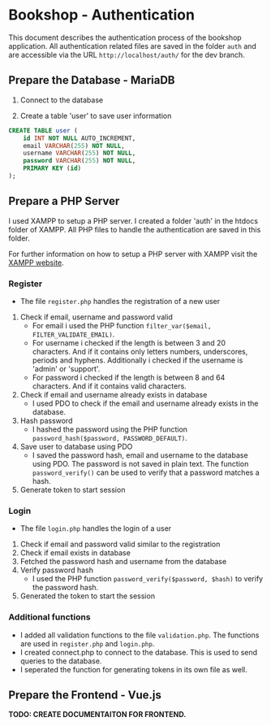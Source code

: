 # Bookshop - Authentication

This document describes the authentication process of the bookshop application. All authentication related files are saved in the folder `auth` and are accessible via the URL `http://localhost/auth/` for the dev branch.

## Prepare the Database - MariaDB

1. Connect to the database

2. Create a table 'user' to save user information

```sql
CREATE TABLE user (
    id INT NOT NULL AUTO_INCREMENT,
    email VARCHAR(255) NOT NULL,
    username VARCHAR(255) NOT NULL,
    password VARCHAR(255) NOT NULL,
    PRIMARY KEY (id)
);
```

## Prepare a PHP Server

I used XAMPP to setup a PHP server. I created a folder 'auth' in the htdocs folder of XAMPP. All PHP files to handle the authentication are saved in this folder.

For further information on how to setup a PHP server with XAMPP visit the [XAMPP website](https://www.apachefriends.org/index.html).

### Register

- The file `register.php` handles the registration of a new user

1. Check if email, username and password valid
    - For email i used the PHP function `filter_var($email, FILTER_VALIDATE_EMAIL)`. 
    - For username i checked if the length is between 3 and 20 characters. And if it contains only letters numbers, underscores, periods and hyphens. Additionally i checked if the username is 'admin' or 'support'.
    - For password i checked if the length is between 8 and 64 characters. And if it contains valid characters.
2. Check if email and username already exists in database
    - I used PDO to check if the email and username already exists in the database.
3. Hash password
    - I hashed the password using the PHP function `password_hash($password, PASSWORD_DEFAULT)`.
4. Save user to database using PDO
    - I saved the password hash, email and username to the database using PDO. The password is not saved in plain text. The function `password_verify()` can be used to verify that a password matches a hash. 
5. Generate token to start session

### Login

- The file `login.php` handles the login of a user

1. Check if email and password valid similar to the registration
2. Check if email exists in database
3. Fetched the password hash and username from the database
4. Verify password hash
    - I used the PHP function `password_verify($password, $hash)` to verify the password hash.
5. Generated the token to start the session

### Additional functions

- I added all validation functions to the file `validation.php`. The functions are used in `register.php` and `login.php`.
- I created connect.php to connect to the database. This is used to send queries to the database.
- I seperated the function for generating tokens in its own file as well.

## Prepare the Frontend - Vue.js

**TODO: CREATE DOCUMENTAITON FOR FRONTEND.**